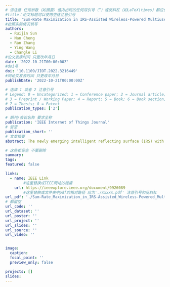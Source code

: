 ```yaml
---
# 请注意 任何参数（如摘要）值内出现的任何双引号（“）或反斜杠（如LaTeX\times）都应使用反斜杠（\）进行转义。例如，符号“和LaTeX text\times分别变为\”和\\times。有关详细信息，请参阅YAML或TOML文档。
#title：论文标题可以使用空格注意引号
title: 'Sum-Rate Maximization in IRS-Assisted Wireless-Powered Multiuser MIMO Networks With Practical Phase Shift'
#按照实际情况填写
authors:
  - Ruijin Sun
  - Nan Cheng
  - Ran Zhang
  - Ying Wang
  - Changle Li
#论文发表时间 只更改年月日
date: '2022-10-21T00:00:00Z'
#doi号
doi: '10.1109/JIOT.2022.3216449'
#同论文发表时间 只更改年月日
publishDate: '2022-10-21T00:00:00Z'

# 选填 1 或者 2 注意引号
# Legend: 0 = Uncategorized; 1 = Conference paper; 2 = Journal article;
# 3 = Preprint / Working Paper; 4 = Report; 5 = Book; 6 = Book section;
# 7 = Thesis; 8 = Patent
publication_types: ['2']

# 期刊/会议名称 要求全称
publication: 'IEEE Internet of Things Journal'
# 留空
publication_short: ''
# 文章摘要
abstract: The newly emerging intelligent reflecting surface (IRS) with large-scale passive reflecting elements has great potentials to enhance the performance of wireless-powered Internet of Things (IoT) networks, by manipulating the wireless channel. However, most of the existing works considered the ideal reflection of IRS elements with independent amplitude and phase shift. In this article, an IRS-assisted wireless-powered multiuser multi-input-multi-output network is considered, taking into account the practical coupling effect between the reflecting amplitude and the phase shift. Then, an uplink sum-rate maximization problem is investigated by jointly designing the active beamforming of multiple antennas, the passive beamforming of the IRS, and the time allocation ratio. Due to the tightly coupled optimization variables, the formulated problem is nonconvex. To effectively solve this problem, we decompose it into three subproblems, i.e., the active beamforming, the downlink passive beamforming, and the uplink passive beamforming. For the active beamforming design, access point’s optimal downlink energy beamforming matrix is proved to be rank-one, and IoT users’ optimal uplink information covariance matrices are derived in semi-closed forms. For the downlink passive beamforming design, a low-complexity algorithm based on the successive convex approximation and the penalty function method is proposed. For the uplink passive beamforming design, the multiuser problem is equivalently transformed into a virtual single-user problem, which is solved via an iterative algorithm. Numerical results show that, in comparison with algorithms without IRS, our proposed algorithm can significantly improve the uplink sum rate up to 50% when the number of passive elements is 100.

# 这些都留空 不要删除
summary:  
tags:
featured: false

links:
  - name: IEEE Link
        #这里替换成IEEE网站的链接
    url: https://ieeexplore.ieee.org/document/9926089
        #这里替换成文件夹中pdf的相对路径 应为'./xxxxx.pdf' 注意引号和反斜杠
url_pdf: './Sum-Rate_Maximization_in_IRS-Assisted_Wireless-Powered_Multiuser_MIMO_Networks.pdf'
# 都留空
url_code: ''
url_dataset: ''
url_poster: ''
url_project: ''
url_slides: ''
url_source: ''
url_video: ''


image:
  caption: 
  focal_point: ''
  preview_only: false

projects: []
slides:
---
```

